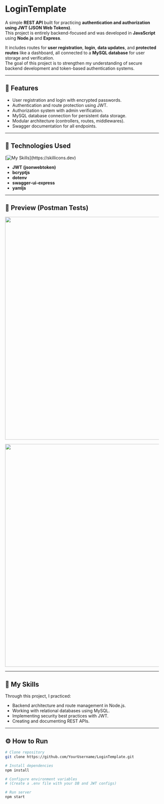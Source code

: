 # LoginTemplate

A simple **REST API** built for practicing **authentication and authorization using JWT (JSON Web Tokens)**.  
This project is entirely backend-focused and was developed in **JavaScript** using **Node.js** and **Express**.

It includes routes for **user registration**, **login**, **data updates**, and **protected routes** like a dashboard, all connected to a **MySQL database** for user storage and verification.  
The goal of this project is to strengthen my understanding of secure backend development and token-based authentication systems.

---

## 🚀 Features
- User registration and login with encrypted passwords.  
- Authentication and route protection using JWT.  
- Authorization system with admin verification.  
- MySQL database connection for persistent data storage.  
- Modular architecture (controllers, routes, middlewares).  
- Swagger documentation for all endpoints.  

---

## 🧰 Technologies Used

[![My Skills](https://skillicons.dev/icons?i=js,nodejs,mysql,expressjs,git,)](https://skillicons.dev)
- **JWT (jsonwebtoken)**
- **bcryptjs**
- **dotenv**
- **swagger-ui-express**
- **yamljs**

---

## 📸 Preview (Postman Tests)

<p align="center">
  <img width="1281" height="730" alt="image" src="https://github.com/user-attachments/assets/d4a6702a-4819-4b9f-82c4-e9667bb9d6b4" />
</p>

<p align="center">
  <img width="1281" height="730" alt="image" src="https://github.com/user-attachments/assets/68ceb1fc-8924-4303-adfc-6ad358590cbc" />
</p>

---

## 🧠 My Skills
Through this project, I practiced:
- Backend architecture and route management in Node.js.  
- Working with relational databases using MySQL.  
- Implementing security best practices with JWT.  
- Creating and documenting REST APIs.  

---

## ⚙️ How to Run
```bash
# Clone repository
git clone https://github.com/YourUsername/LoginTemplate.git

# Install dependencies
npm install

# Configure environment variables
# (Create a .env file with your DB and JWT configs)

# Run server
npm start

